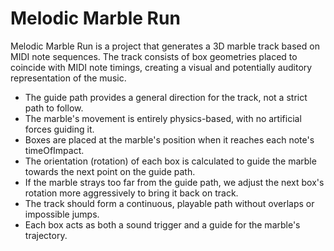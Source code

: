 # Melodic Marble Run

Melodic Marble Run is a project that generates a 3D marble track based on MIDI note sequences. The track consists of box geometries placed to coincide with MIDI note timings, creating a visual and potentially auditory representation of the music.

- The guide path provides a general direction for the track, not a strict path to follow.
- The marble's movement is entirely physics-based, with no artificial forces guiding it.
- Boxes are placed at the marble's position when it reaches each note's timeOfImpact.
- The orientation (rotation) of each box is calculated to guide the marble towards the next point on the guide path.
- If the marble strays too far from the guide path, we adjust the next box's rotation more aggressively to bring it back on track.
- The track should form a continuous, playable path without overlaps or impossible jumps.
- Each box acts as both a sound trigger and a guide for the marble's trajectory.